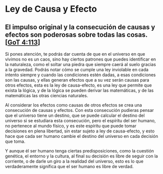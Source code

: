 #  Ley de Causa y Efecto

## El impulso original y la consecución de causas y efectos son poderosas sobre todas las cosas. [[GoT 4:113](./referencias.md/#GoT)]

Si pones atención, te podrás dar cuenta de que en el universo en que vivimos no es un caos, sino hay ciertos patrones que puedes identificar en la naturaleza, como el soltar una piedra que siempre caerá al suelo gracias a la gravedad. Podrás notar cómo se cumple una ley inviolable en cada intento siempre y cuando las condiciones estén dadas, a esas condiciones son las causas, y ellas generan efectos que a su vez serán causas para otros efectos, esta es la ley de causa-efecto, es una ley que permite que exista la lógica, y de la lógica se pueden derivar las matemáticas, y de las matemáticas las otras ciencias naturales.

Al considerar los efectos como causas de otros efectos se crea una consecución de causas y efectos. Con esta consecución pudieras pensar que el universo tiene un destino, que se puede calcular el destino del universo si se estudiara esta consecución, pero el espíritu del ser humano, no pertenece al mundo físico, y es este espíritu que puede tomar decisiones en plena libertad, sin estar sujeto a ley de causa-efecto, y esto hace que cada ser humano cambie el destino del universo en cada decisión que toma.

Y aunque él ser humano tenga ciertas predisposiciones, como la cuestión genética, el entorno y la cultura, al final su decisión es libre de seguir con la corriente, o de darle un giro a la realidad del universo, esto es lo que verdaderamente significa que el ser humano es libre de verdad.

